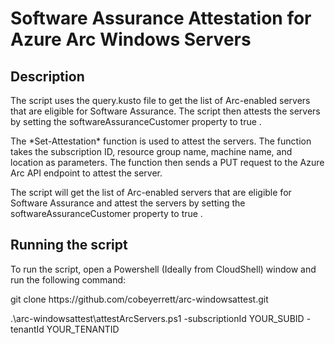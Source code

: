 # Software Assurance Attestation for Azure Arc Windows Servers

## Description

<p>The script uses the  query.kusto  file to get the list of Arc-enabled servers that are eligible for Software Assurance. The script then attests the servers by setting the  softwareAssuranceCustomer  property to  true . </p>
 
<p>The  *Set-Attestation*  function is used to attest the servers. The function takes the subscription ID, resource group name, machine name, and location as parameters. The function then sends a PUT request to the  Azure Arc API endpoint to attest the server.</p> 

<p>The script will get the list of Arc-enabled servers that are eligible for Software Assurance and attest the servers by setting the  softwareAssuranceCustomer  property to  true . </p>


 ## Running the script 
 
 <p>To run the script, open a Powershell (Ideally from CloudShell) window and run the following command:</p> 

 <p>git clone https://github.com/cobeyerrett/arc-windowsattest.git</p>
 
 <p>.\arc-windowsattest\attestArcServers.ps1 -subscriptionId YOUR_SUBID -tenantId YOUR_TENANTID</p> 
 
